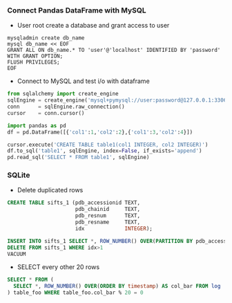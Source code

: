 ### Connect Pandas DataFrame with MySQL
* User root create a database and grant access to user
```shell
mysqladmin create db_name
mysql db_name << EOF 
GRANT ALL ON db_name.* TO 'user'@'localhost' IDENTIFIED BY 'password' WITH GRANT OPTION;
FLUSH PRIVILEGES;
EOF
```
* Connect to MySQL and test i/o with dataframe
```python
from sqlalchemy import create_engine
sqlEngine = create_engine('mysql+pymysql://user:password@127.0.0.1:3306/db_name')  
conn      = sqlEngine.raw_connection() 
cursor    = conn.cursor() 

import pandas as pd
df = pd.DataFrame([{'col1':1,'col2':2},{'col1':3,'col2':4}])

cursor.execute('CREATE TABLE table1(col1 INTEGER, col2 INTEGER)')
df.to_sql('table1', sqlEngine, index=False, if_exists='append') 
pd.read_sql('SELECT * FROM table1', sqlEngine)
``` 
### SQLite
* Delete duplicated rows
```sql 
CREATE TABLE sifts_1 (pdb_accessionid TEXT,
                      pdb_chainid     TEXT,
                      pdb_resnum      TEXT,
                      pdb_resname     TEXT, 
                      idx             INTEGER); 

INSERT INTO sifts_1 SELECT *, ROW_NUMBER() OVER(PARTITION BY pdb_accessionid, pdb_chainid, pdb_resnum) AS idx FROM sifts 
DELETE FROM sifts_1 WHERE idx>1 
VACUUM
```
* SELECT every other 20 rows
```sql
SELECT * FROM (
  SELECT *, ROW_NUMBER() OVER(ORDER BY timestamp) AS col_bar FROM log
) table_foo WHERE table_foo.col_bar % 20 = 0 
``` 
